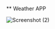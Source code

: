 ** Weather APP

![Screenshot (2)](https://github.com/user-attachments/assets/f3c54e2a-4ce2-4054-9cf3-4eab16fa7379)
